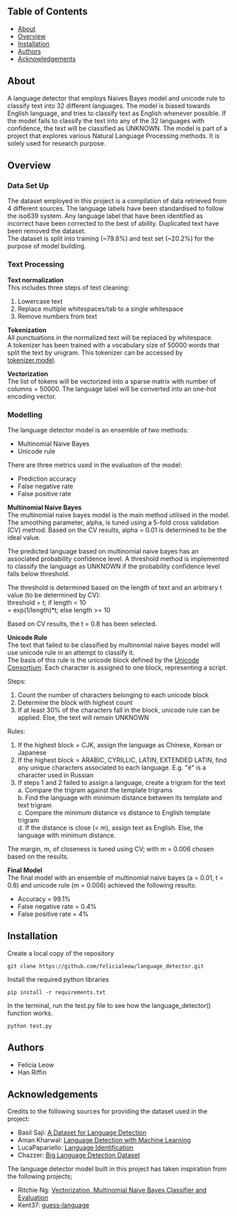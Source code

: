 ## Table of Contents 
- [About](#about)
- [Overview](#overview)
- [Installation](#installation)
- [Authors](#authors)
- [Acknowledgements](#acknowledgements)

## About <a name="about"></a>
A language detector that employs Naives Bayes model and unicode rule to classify text into 32 different languages. The model is biased towards English language, and tries to classify text as English whenever possible. If the model fails to classify the text into any of the 32 languages with confidence, the text will be classified as UNKNOWN. 
The model is part of a project that explores various Natural Language Processing methods. It is solely used for research purpose. 

## Overview <a name="overview"></a>

### Data Set Up 
The dataset employed in this project is a compilation of data retrieved from 4 different sources. The language labels have been standardised to follow the iso639 system. Any language label that have been identified as incorrect have been corrected to the best of ability. Duplicated text have been removed the dataset.  
The dataset is split into training (~79.8%) and test set (~20.2%) for the purpose of model building. 

### Text Processing 
**Text normalization**  
This includes three steps of text cleaning: 

1. Lowercase text
2. Replace multiple whitespaces/tab to a single whitespace
3. Remove numbers from text

**Tokenization**  
All punctuations in the normalized text will be replaced by whitespace.  
A tokenizer has been trained with a vocabulary size of 50000 words that split the text by unigram. This tokenizer can be accessed by [tokenizer.model](tokenizer.model).

**Vectorization**  
The list of tokens will be vectorized into a sparse matrix with number of columns = 50000. The language label will be converted into an one-hot encoding vector. 

### Modelling 
The language detector model is an ensemble of two methods:  

- Multinomial Naive Bayes 
- Unicode rule

There are three metrics used in the evaluation of the model: 

- Prediction accuracy
- False negative rate 
- False positive rate

**Multinomial Naive Bayes**  
The multinomial naive bayes model is the main method utilised in the model. The smoothing parameter, alpha, is tuned using a 5-fold cross validation (CV) method. Based on the CV results, alpha = 0.01 is determined to be the ideal value. 

The predicted language based on multinomial naive bayes has an associated probability confidence level. A threshold method is implemented to classify the language as UNKNOWN if the probability confidence level falls below threshold.  

The threshold is determined based on the length of text and an arbitrary t value (to be determined by CV):  
threshold 
= t; if length < 10  
= exp(1/length)*t; else length >= 10  

Based on CV results, the t = 0.8 has been selected.  

**Unicode Rule**  
The text that failed to be classified by multinomial naive bayes model will use unicode rule in an attempt to classify it.  
The basis of this rule is the unicode block defined by the [Unicode Consortium](https://www.unicode.org/charts/). Each character is assigned to one block, representing a script. 

Steps:  
1. Count the number of characters belonging to each unicode block 
2. Determine the block with highest count 
3. If at least 30% of the characters fall in the block, unicode rule can be applied. Else, the text will remain UNKNOWN

Rules:  
1. If the highest block = CJK, assign the language as Chinese, Korean or Japanese
2. If the highest block = ARABIC, CYRILLIC, LATIN, EXTENDED LATIN, find any unique characters associated to each language. E.g. "ё" is a character used in Russian
3. If steps 1 and 2 failed to assign a language, create a trigram for the text  
    a. Compare the trigram against the template trigrams  
    b. Find the language with minimum distance between its template and text trigram  
    c. Compare the minimum distance vs distance to English template trigram  
    d. If the distance is close (< m), assign text as English. Else, the language with minimum distance.

The margin, m, of closeness is tuned using CV; with m = 0.006 chosen based on the results. 

**Final Model**  
The final model with an ensemble of multinomial naive bayes (a = 0.01, t = 0.8) and unicode rule (m = 0.006) achieved the following results:

- Accuracy = 99.1% 
- False negative rate = 0.4% 
- False positive rate = 4%
 
## Installation <a name="installation"></a>

Create a local copy of the repository 
```
git clone https://github.com/felicialeow/language_detector.git
```

Install the required python libraries 
```
pip install -r requirements.txt
```

In the terminal, run the test.py file to see how the language_detector() function works.
```
python test.py
```

## Authors <a name="authors"></a>
- Felicia Leow
- Han Riffin

## Acknowledgements <a name="acknowledgements"></a>
Credits to the following sources for providing the dataset used in the project:  

- Basil Saji: [A Dataset for Language Detection]("https://www.kaggle.com/datasets/basilb2s/language-detection")
- Aman Kharwal: [Language Detection with Machine Learning]("https://thecleverprogrammer.com/2021/10/30/language-detection-with-machine-learning/")
- LucaPapariello: [Language Identification]("https://huggingface.co/datasets/papluca/language-identification")
- Chazzer: [Big Language Detection Dataset]("https://www.kaggle.com/datasets/chazzer/big-language-detection-dataset")

The language detector model built in this project has taken inspiration from the following projects; 

- Ritchie Ng: [Vectorization, Multinomial Naive Bayes Classifier and Evaluation]("https://www.ritchieng.com/machine-learning-multinomial-naive-bayes-vectorization/")
- Kent37: [guess-language]("https://github.com/kent37/guess-language")